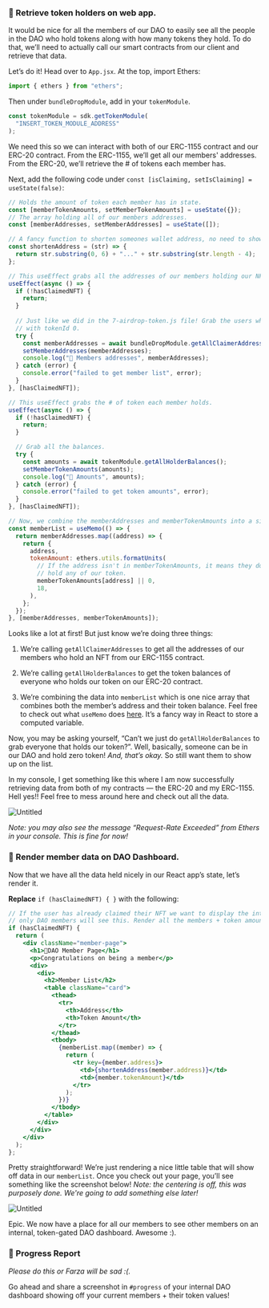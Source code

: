 ### 🥺 Retrieve token holders on web app.

It would be nice for all the members of our DAO to easily see all the people in the DAO who hold tokens along with how many tokens they hold. To do that, we’ll need to actually call our smart contracts from our client and retrieve that data.

Let’s do it! Head over to `App.jsx`. At the top, import Ethers:

```jsx
import { ethers } from "ethers";
```

Then under `bundleDropModule`, add in your `tokenModule`.

```jsx
const tokenModule = sdk.getTokenModule(
  "INSERT_TOKEN_MODULE_ADDRESS"
);
```

We need this so we can interact with both of our ERC-1155 contract and our ERC-20 contract. From the ERC-1155, we’ll get all our members' addresses. From the ERC-20, we’ll retrieve the # of tokens each member has.

Next, add the following code under `const [isClaiming, setIsClaiming] = useState(false)`:

```jsx
// Holds the amount of token each member has in state.
const [memberTokenAmounts, setMemberTokenAmounts] = useState({});
// The array holding all of our members addresses.
const [memberAddresses, setMemberAddresses] = useState([]);

// A fancy function to shorten someones wallet address, no need to show the whole thing. 
const shortenAddress = (str) => {
  return str.substring(0, 6) + "..." + str.substring(str.length - 4);
};

// This useEffect grabs all the addresses of our members holding our NFT.
useEffect(async () => {
  if (!hasClaimedNFT) {
    return;
  }
  
  // Just like we did in the 7-airdrop-token.js file! Grab the users who hold our NFT
  // with tokenId 0.
  try {
    const memberAddresses = await bundleDropModule.getAllClaimerAddresses("0");
    setMemberAddresses(memberAddresses);
    console.log("🚀 Members addresses", memberAddresses);
  } catch (error) {
    console.error("failed to get member list", error);
  }
}, [hasClaimedNFT]);

// This useEffect grabs the # of token each member holds.
useEffect(async () => {
  if (!hasClaimedNFT) {
    return;
  }

  // Grab all the balances.
  try {
    const amounts = await tokenModule.getAllHolderBalances();
    setMemberTokenAmounts(amounts);
    console.log("👜 Amounts", amounts);
  } catch (error) {
    console.error("failed to get token amounts", error);
  }
}, [hasClaimedNFT]);

// Now, we combine the memberAddresses and memberTokenAmounts into a single array
const memberList = useMemo(() => {
  return memberAddresses.map((address) => {
    return {
      address,
      tokenAmount: ethers.utils.formatUnits(
        // If the address isn't in memberTokenAmounts, it means they don't
        // hold any of our token.
        memberTokenAmounts[address] || 0,
        18,
      ),
    };
  });
}, [memberAddresses, memberTokenAmounts]);
```

Looks like a lot at first! But just know we’re doing three things:

1) We’re calling `getAllClaimerAddresses` to get all the addresses of our members who hold an NFT from our ERC-1155 contract.

2) We’re calling `getAllHolderBalances` to get the token balances of everyone who holds our token on our ERC-20 contract.

3) We’re combining the data into `memberList` which is one nice array that combines both the member’s address and their token balance. Feel free to check out what `useMemo` does [here](https://reactjs.org/docs/hooks-reference.html#usememo). It’s a fancy way in React to store a computed variable. 

Now, you may be asking yourself, “Can’t we just do `getAllHolderBalances` to grab everyone that holds our token?”. Well, basically, someone can be in our DAO and hold zero token! *And, that’s okay.* So still want them to show up on the list.

In my console, I get something like this where I am now successfully retrieving data from both of my contracts — the ERC-20 and my ERC-1155. Hell yes!! Feel free to mess around here and check out all the data.

![Untitled](https://i.imgur.com/qx8rfRZ.png)

*Note: you may also see the message “Request-Rate Exceeded” from Ethers in your console. This is fine for now!*

### 🤯 Render member data on DAO Dashboard.

Now that we have all the data held nicely in our React app’s state, let’s render it.

**Replace** `if (hasClaimedNFT) { }` with the following:

```jsx
// If the user has already claimed their NFT we want to display the interal DAO page to them
// only DAO members will see this. Render all the members + token amounts.
if (hasClaimedNFT) {
  return (
    <div className="member-page">
      <h1>🍪DAO Member Page</h1>
      <p>Congratulations on being a member</p>
      <div>
        <div>
          <h2>Member List</h2>
          <table className="card">
            <thead>
              <tr>
                <th>Address</th>
                <th>Token Amount</th>
              </tr>
            </thead>
            <tbody>
              {memberList.map((member) => {
                return (
                  <tr key={member.address}>
                    <td>{shortenAddress(member.address)}</td>
                    <td>{member.tokenAmount}</td>
                  </tr>
                );
              })}
            </tbody>
          </table>
        </div>
      </div>
    </div>
  );
};
```

Pretty straightforward! We’re just rendering a nice little table that will show off data in our `memberList`. Once you check out your page, you’ll see something like the screenshot below! *Note: the centering is off, this was purposely done. We're going to add something else later!*

![Untitled](https://i.imgur.com/HZCHFak.png)

Epic. We now have a place for all our members to see other members on an internal, token-gated DAO dashboard. Awesome :).

### 🚨 Progress Report

*Please do this or Farza will be sad :(.*

Go ahead and share a screenshot in `#progress` of your internal DAO dashboard showing off your current members + their token values!
